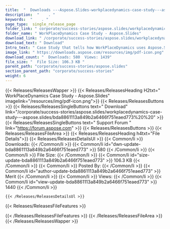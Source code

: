 ```yaml
---
title:  "  Downloads ---Aspose.Slides-workplacedynamics-case-study---aspose.slides . " 
description:  "    . " 
keywords:  "    . " 
page_type:  single_release_page
folder_link: " corporate/success-stories/aspose.slides/workplacedynamics-case-study---aspose.slides/"
folder_name: " WorkPlaceDynamics Case Study - Aspose.Slides"
download_link: " /corporate/success-stories/aspose.slides/workplacedynamics-case-study---aspose.slides/bda8861113a849b2a6466f751eaed773"
download_text: " Download"
Intro_text: " Case Study that tells how WorkPlaceDynamics uses Aspose.Slides to generate Power..."
image_link: " https://downloads.aspose.com/resources/img/pdf-icon.png"
download_count: "  Downloads: 580  Views: 1439"
file_size: "  File Size: 106.3 KB "
parent_path: "corporate/success-stories/aspose.slides"
section_parent_path: "corporate/success-stories"
weight: 6 
---
```


{{< Releases/ReleasesWapper >}}
  {{< Releases/ReleasesHeading H2txt=" WorkPlaceDynamics Case Study - Aspose.Slides" imagelink="/resources/img/pdf-icon.png">}}
  {{< Releases/ReleasesButtons >}}
    {{< Releases/ReleasesSingleButtons text=" Download" link="/corporate/success-stories/aspose.slides/workplacedynamics-case-study---aspose.slides/bda8861113a849b2a6466f751eaed773%20%20" >}}
    {{< Releases/ReleasesSingleButtons text=" Support Forum " link="https://forum.aspose.com" >}}
  {{< Releases/ReleasesButtons >}}
  {{< Releases/ReleasesFileArea >}}
    {{< Releases/ReleasesHeading h4txt="File Details">}}
    {{< Releases/ReleasesDetailsUl >}}
            {{< Common/li  >}} Downloads: {{< /Common/li >}} 
      {{< Common/li id="dwn-update-bda8861113a849b2a6466f751eaed773" >}} 580 {{< /Common/li >}} 
      {{< Common/li  >}} File Size: {{< /Common/li >}} 
      {{< Common/li id="size-update-bda8861113a849b2a6466f751eaed773" >}} 106.3 KB {{< /Common/li >}} 
      {{< Common/li  >}} Posted By: {{< /Common/li >}} 
      {{< Common/li id="author-update-bda8861113a849b2a6466f751eaed773" >}} Merit {{< /Common/li >}} 
      {{< Common/li  >}} Views: {{< /Common/li >}} 
      {{< Common/li id="view-update-bda8861113a849b2a6466f751eaed773" >}} 1440 {{< /Common/li >}} 

    {{< /Releases/ReleasesDetailsUl >}}

  {{< Releases/ReleasesFileFeatures >}}
      
  {{< /Releases/ReleasesFileFeatures >}}
 {{< /Releases/ReleasesFileArea >}}
{{< /Releases/ReleasesWapper >}}


